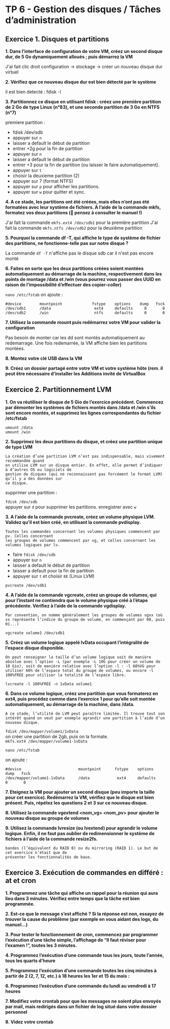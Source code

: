 # TP 6 - Gestion des disques / Tâches d’administration 

## Exercice 1. Disques et partitions

**1. Dans l’interface de configuration de votre VM, créez un second disque dur, de 5 Go dynamiquement alloués ; puis démarrez la VM**

J'ai fait clic droit configuration -> stockage -> créer un nouveau disque dur virtuel

**2. Vérifiez que ce nouveau disque dur est bien détecté par le système**

il est bien detecté : fdisk -l

**3. Partitionnez ce disque en utilisant fdisk : créez une première partition de 2 Go de type Linux (n°83), et une seconde partition de 3 Go en NTFS (n°7)**

premiere partition : <br>
- fdisk /dev/sdb<br>
- appuyer sur `n`<br>
- laisser a default le début de partition<br>
- entrer +2g pour la fin de partition<br>
- appuyer sur `n`<br>
- laisser a default le début de partition<br>
- entrer +3 pour la fin de partition (ou laisser le faire automatiquement). <br>
- appuyer sur `t`<br>
- choisir la deuxieme partition (2)<br>
- appuyer sur 7 (format NTFS)<br>
- appuyer sur `p` pour afficher les partitions.<br>
- appuyer sur `w` pour quitter et sync.

**4. A ce stade, les partitions ont été créées, mais elles n’ont pas été formatées avec leur système de fichiers. A l’aide de la commande mkfs, formatez vos deux partitions ( pensez à consulter le manuel !)**

J'ai fait la commande `mkfs.ext4 /dev/sdb1` pour la première partition J'ai fait la commande `mkfs.ntfs /dev/sdb2` pour la deuxième partition

**5. Pourquoi la commande df -T, qui affiche le type de système de fichier des partitions, ne fonctionne-telle pas sur notre disque ?**

La commande `df -T` n'affiche pas le disque sdb car il n'est pas encore monté

**6. Faites en sorte que les deux partitions créées soient montées automatiquement au démarrage de la machine, respectivement dans les points de montage /data et /win (vous pourrez vous passer des UUID en raison de l’impossibilité d’effectuer des copier-coller)**

`nano /etc/fstab`
on ajoute :
```
#device        mountpoint             fstype    options    dump   fsck
/dev/sdb1      /data                   ext4     defaults     0       0
/dev/sdb2      /win                    ntfs     defaults     0       0
```

**7. Utilisez la commande mount puis redémarrez votre VM pour valider la configuration**

Pas besoin de monter car les dd sont montés automatiquement au redemarrage. Une fois redemarrée, la VM affiche bien les partitions montées.

**8. Montez votre clé USB dans la VM**



**9. Créez un dossier partagé entre votre VM et votre système hôte (rem. il peut être nécessaire d’installer les Additions invité de VirtualBox**



## Exercice 2. Partitionnement LVM

**1. On va réutiliser le disque de 5 Gio de l’exercice précédent. Commencez par démonter les systèmes de fichiers montés dans /data et /win s’ils sont encore montés, et supprimez les lignes correspondantes du fichier /etc/fstab**

`umount /data`<br>
`umount /win`

**2. Supprimez les deux partitions du disque, et créez une partition unique de type LVM**

```
La création d’une partition LVM n’est pas indispensable, mais vivement recommandée quand
on utilise LVM sur un disque entier. En effet, elle permet d’indiquer à d’autres OS ou logiciels de
gestion de disques (qui ne reconnaissent pas forcément le format LVM) qu’il y a des données sur
ce disque.
```

supprimer une partition : 

`fdisk /dev/sdb`<br>
appuyer sur `d` pour supprimer les partitions.
enregistrer avec `w`

**3. A l’aide de la commande pvcreate, créez un volume physique LVM. Validez qu’il est bien créé, en utilisant la commande pvdisplay.**

```
Toutes les commandes concernant les volumes physiques commencent par pv. Celles concernant
les groupes de volumes commencent par vg, et celles concernant les volumes logiques par lv.
```

- faire `fdisk /dev/sdb`<br>
- appuyer sur `n`<br>
- laisser a default le début de partition<br>
- laisser a default pour la fin de partition<br>
- appuyer sur `t` et choisir `8E` (Linux LVM)<br>

`pvcreate /dev/sdb1`

**4. A l’aide de la commande vgcreate, créez un groupe de volumes, qui pour l’instant ne contiendra que le volume physique créé à l’étape précédente. Vérifiez à l’aide de la commande vgdisplay.**

```
Par convention, on nomme généralement les groupes de volumes vgxx (où xx représente l’indice du groupe de volume, en commençant par 00, puis 01...)
```

`vgcreate volume1 /dev/sdb1`

**5. Créez un volume logique appelé lvData occupant l’intégralité de l’espace disque disponible.**

```
On peut renseigner la taille d’un volume logique soit de manière absolue avec l’option -L (par exemple -L 10G pour créer un volume de 10 Gio), soit de manière relative avec l’option -l : -l 60%VG pour utiliser 60% de l’espace total du groupe de volumes, ou encore -l 100%FREE pour utiliser la totalité de l’espace libre.
```

`lvcreate -l 100%FREE -n 1vData volume1`

**6. Dans ce volume logique, créez une partition que vous formaterez en ext4, puis procédez comme dans l’exercice 1 pour qu’elle soit montée automatiquement, au démarrage de la machine, dans /data.**

```
A ce stade, l’utilité de LVM peut paraître limitée. Il trouve tout son intérêt quand on veut par exemple agrandir une partition à l’aide d’un nouveau disque.
```

`fdisk /dev/mapper/volume1/1vData`<br>
on créer une partition de 2gb, puis on la formate.<br>
`mkfs.ext4 /dev/mapper/volume1-1vData`<br>

`nano /etc/fstab`<br>

on ajoute :
```
#device                         mountpoint      fstype    options    dump   fsck
/dev/mapper/volume1-1vData      /data            ext4     defaults     0       0
```


**7. Eteignez la VM pour ajouter un second disque (peu importe la taille pour cet exercice). Redémarrez la VM, vérifiez que le disque est bien présent. Puis, répétez les questions 2 et 3 sur ce nouveau disque.**



**8. Utilisez la commande vgextend <nom_vg> <nom_pv> pour ajouter le nouveau disque au groupe de volumes**

**9. Utilisez la commande lvresize (ou lvextend) pour agrandir le volume logique. Enfin, il ne faut pas oublier de redimensionner le système de fichiers à l’aide de la commande resize2fs.**
```Il est possible d’aller beaucoup plus loin avec LVM, par exemple en créant des volumes par
bandes (l’équivalent du RAID 0) ou du mirroring (RAID 1). Le but de cet exercice n’était que de
présenter les fonctionnalités de base.
```

## Exercice 3. Exécution de commandes en différé : at et cron

**1. Programmez une tâche qui affiche un rappel pour la réunion qui aura lieu dans 3 minutes. Vérifiez
entre temps que la tâche est bien programmée.**

**2. Est-ce que le message s’est affiché ? Si la réponse est non, essayez de trouver la cause du problème (par
exemple en vous aidant des logs, du manuel...)**

**3. Pour tester le fonctionnement de cron, commencez par programmer l’exécution d’une tâche simple,
l’affichage de “Il faut réviser pour l’examen !”, toutes les 3 minutes.**

**4. Programmez l’exécution d’une commande tous les jours, toute l’année, tous les quarts d’heure**

**5. Programmez l’exécution d’une commande toutes les cinq minutes à partir de 2 (2, 7, 12, etc.) à 18
heures les 1er et 15 du mois :**

**6. Programmez l’exécution d’une commande du lundi au vendredi à 17 heures**

**7. Modifiez votre crontab pour que les messages ne soient plus envoyés par mail, mais redirigés dans un
fichier de log situé dans votre dossier personnel**

**8. Videz votre crontab**
